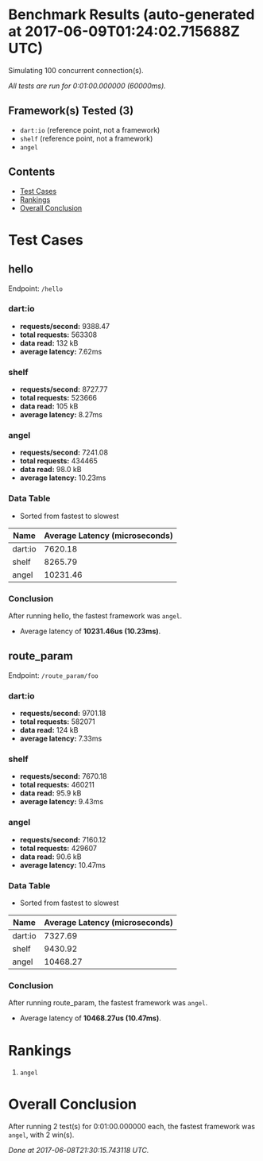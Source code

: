 # Benchmark Results (auto-generated at 2017-06-09T01:24:02.715688Z UTC)
Simulating 100 concurrent connection(s).

*All tests are run for 0:01:00.000000 (60000ms).*
## Framework(s) Tested (3)
  * `dart:io` (reference point, not a framework)
  * `shelf` (reference point, not a framework)
  * `angel`
## Contents
  * [Test Cases](#test-cases)
  * [Rankings](#rankings)
  * [Overall Conclusion](#overall-conclusion)
# Test Cases
## hello
Endpoint: `/hello`
### dart:io
  * **requests/second:** 9388.47
  * **total requests:** 563308
  * **data read:** 132 kB
  * **average latency:** 7.62ms
### shelf
  * **requests/second:** 8727.77
  * **total requests:** 523666
  * **data read:** 105 kB
  * **average latency:** 8.27ms
### angel
  * **requests/second:** 7241.08
  * **total requests:** 434465
  * **data read:** 98.0 kB
  * **average latency:** 10.23ms
### Data Table
* Sorted from fastest to slowest

Name | Average Latency (microseconds)
---- | ----
dart:io | 7620.18
shelf | 8265.79
angel | 10231.46
### Conclusion
After running hello, the fastest framework was `angel`.
  * Average latency of **10231.46us (10.23ms)**.
## route_param
Endpoint: `/route_param/foo`
### dart:io
  * **requests/second:** 9701.18
  * **total requests:** 582071
  * **data read:** 124 kB
  * **average latency:** 7.33ms
### shelf
  * **requests/second:** 7670.18
  * **total requests:** 460211
  * **data read:** 95.9 kB
  * **average latency:** 9.43ms
### angel
  * **requests/second:** 7160.12
  * **total requests:** 429607
  * **data read:** 90.6 kB
  * **average latency:** 10.47ms
### Data Table
* Sorted from fastest to slowest

Name | Average Latency (microseconds)
---- | ----
dart:io | 7327.69
shelf | 9430.92
angel | 10468.27
### Conclusion
After running route_param, the fastest framework was `angel`.
  * Average latency of **10468.27us (10.47ms)**.
# Rankings
  1. `angel`
# Overall Conclusion
After running 2 test(s) for 0:01:00.000000 each, the fastest framework was `angel`, with 2 win(s).

*Done at 2017-06-08T21:30:15.743118 UTC.*
